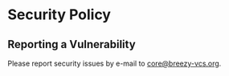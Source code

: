 # Security Policy

## Reporting a Vulnerability

Please report security issues by e-mail to core@breezy-vcs.org.
